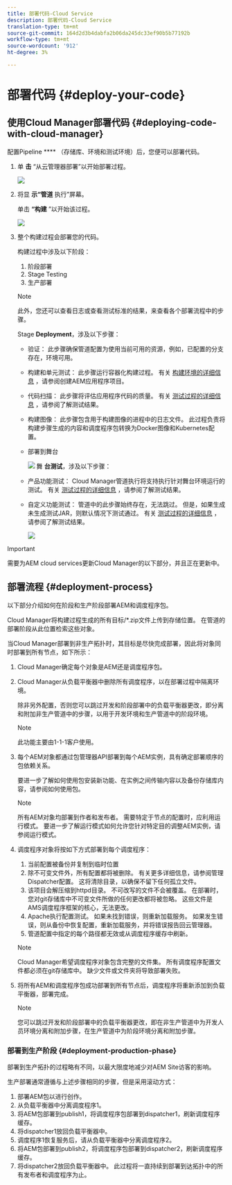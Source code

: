 ```yaml
---
title: 部署代码-Cloud Service
description: 部署代码-Cloud Service
translation-type: tm+mt
source-git-commit: 164d2d3b4dabfa2b06da245dc33ef90b5b77192b
workflow-type: tm+mt
source-wordcount: '912'
ht-degree: 3%

---
```



# 部署代码 {#deploy-your-code}

## 使用Cloud Manager部署代码 {#deploying-code-with-cloud-manager}

配置Pipeline **** （存储库、环境和测试环境）后，您便可以部署代码。

1. 单 **击** “从云管理器部署”以开始部署过程。

   ![](assets/deploy-code1.png)


1. 将显 **示“管道** 执行”屏幕。

   单击 **“构建** ”以开始该过程。

   ![](assets/deploy-code2.png)

1. 整个构建过程会部署您的代码。

   构建过程中涉及以下阶段：

   1. 阶段部署
   1. Stage Testing
   1. 生产部署

   >[!NOTE]
   >
   >此外，您还可以查看日志或查看测试标准的结果，来查看各个部署流程中的步骤。

   Stage **Deployment**，涉及以下步骤：

   * 验证： 此步骤确保管道配置为使用当前可用的资源，例如，已配置的分支存在，环境可用。
   * 构建和单元测试： 此步骤运行容器化构建过程。 有关 [构建环境的详细信息](/help/onboarding/getting-access-to-aem-in-cloud/creating-aem-application-project.md) ，请参阅创建AEM应用程序项目。
   * 代码扫描： 此步骤将评估应用程序代码的质量。 有关 [测试过程的详细信息](/help/implementing/developing/introduction/understand-test-results.md) ，请参阅了解测试结果。
   * 构建图像： 此步骤包含用于构建图像的进程中的日志文件。 此过程负责将构建步骤生成的内容和调度程序包转换为Docker图像和Kubernetes配置。
   * 部署到舞台

      ![](assets/stage-deployment.png)
   舞 **台测试**，涉及以下步骤：

   * 产品功能测试： Cloud Manager管道执行将支持执行针对舞台环境运行的测试。 有关 [测试过程的详细信息](/help/implementing/developing/introduction/understand-test-results.md) ，请参阅了解测试结果。
   * 自定义功能测试： 管道中的此步骤始终存在，无法跳过。 但是，如果生成未生成测试JAR，则默认情况下测试通过。 有关 [测试过程的详细信息](/help/implementing/developing/introduction/understand-test-results.md) ，请参阅了解测试结果。

      ![](assets/stage-testing.png)





>[!IMPORTANT]
>
>需要为AEM cloud services更新Cloud Manager的以下部分，并且正在更新中。

## 部署流程 {#deployment-process}

以下部分介绍如何在阶段和生产阶段部署AEM和调度程序包。

Cloud Manager将构建过程生成的所有目标/*.zip文件上传到存储位置。  在管道的部署阶段从此位置检索这些对象。

当Cloud Manager部署到非生产拓扑时，其目标是尽快完成部署，因此将对象同时部署到所有节点，如下所示：

1. Cloud Manager确定每个对象是AEM还是调度程序包。
1. Cloud Manager从负载平衡器中删除所有调度程序，以在部署过程中隔离环境。

   除非另外配置，否则您可以跳过开发和阶段部署中的负载平衡器更改，即分离和附加非生产管道中的步骤，以用于开发环境和生产管道中的阶段环境。

   >[!NOTE]
   >
   >此功能主要由1-1-1客户使用。

1. 每个AEM对象都通过包管理器API部署到每个AEM实例，具有确定部署顺序的包依赖关系。

   要进一步了解如何使用包安装新功能、在实例之间传输内容以及备份存储库内容，请参阅如何使用包。

   >[!NOTE]
   >
   >所有AEM对象均部署到作者和发布者。 需要特定于节点的配置时，应利用运行模式。 要进一步了解运行模式如何允许您针对特定目的调整AEM实例，请参阅运行模式。

1. 调度程序对象将按如下方式部署到每个调度程序：

   1. 当前配置被备份并复制到临时位置
   1. 除不可变文件外，所有配置都将被删除。 有关更多详细信息，请参阅管理Dispatcher配置。 这将清除目录，以确保不留下任何孤立文件。
   1. 该项目会解压缩到httpd目录。  不可改写的文件不会被覆盖。 在部署时，您对git存储库中不可变文件所做的任何更改都将被忽略。  这些文件是AMS调度程序框架的核心，无法更改。
   1. Apache执行配置测试。 如果未找到错误，则重新加载服务。 如果发生错误，则从备份中恢复配置，重新加载服务，并将错误报告回云管理器。
   1. 管道配置中指定的每个路径都无效或从调度程序缓存中刷新。

   >[!NOTE]
   >
   >Cloud Manager希望调度程序对象包含完整的文件集。  所有调度程序配置文件都必须在git存储库中。 缺少文件或文件夹将导致部署失败。

1. 将所有AEM和调度程序包成功部署到所有节点后，调度程序将重新添加到负载平衡器，部署完成。

   >[!NOTE]
   >
   >您可以跳过开发和阶段部署中的负载平衡器更改，即在非生产管道中为开发人员环境分离和附加步骤，在生产管道中为阶段环境分离和附加步骤。

### 部署到生产阶段 {#deployment-production-phase}

部署到生产拓扑的过程略有不同，以最大限度地减少对AEM Site访客的影响。

生产部署通常遵循与上述步骤相同的步骤，但是采用滚动方式：

1. 部署AEM包以进行创作。
1. 从负载平衡器中分离调度程序1。
1. 将AEM包部署到publish1，将调度程序包部署到dispatcher1，刷新调度程序缓存。
1. 将dispatcher1放回负载平衡器中。
1. 调度程序1恢复服务后，请从负载平衡器中分离调度程序2。
1. 将AEM包部署到publish2，将调度程序包部署到dispatcher2，刷新调度程序缓存。
1. 将dispatcher2放回负载平衡器中。
此过程将一直持续到部署到达拓扑中的所有发布者和调度程序为止。


